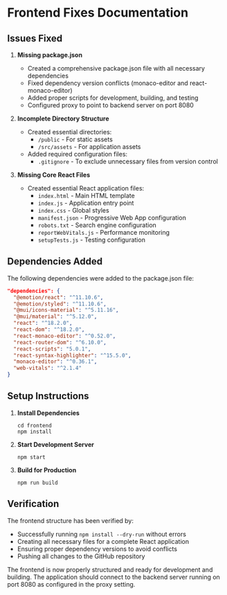 # Frontend Fixes Documentation

## Issues Fixed

1. **Missing package.json**
   - Created a comprehensive package.json file with all necessary dependencies
   - Fixed dependency version conflicts (monaco-editor and react-monaco-editor)
   - Added proper scripts for development, building, and testing
   - Configured proxy to point to backend server on port 8080

2. **Incomplete Directory Structure**
   - Created essential directories:
     - `/public` - For static assets
     - `/src/assets` - For application assets
   - Added required configuration files:
     - `.gitignore` - To exclude unnecessary files from version control

3. **Missing Core React Files**
   - Created essential React application files:
     - `index.html` - Main HTML template
     - `index.js` - Application entry point
     - `index.css` - Global styles
     - `manifest.json` - Progressive Web App configuration
     - `robots.txt` - Search engine configuration
     - `reportWebVitals.js` - Performance monitoring
     - `setupTests.js` - Testing configuration

## Dependencies Added

The following dependencies were added to the package.json file:

```json
"dependencies": {
  "@emotion/react": "^11.10.6",
  "@emotion/styled": "^11.10.6",
  "@mui/icons-material": "^5.11.16",
  "@mui/material": "^5.12.0",
  "react": "^18.2.0",
  "react-dom": "^18.2.0",
  "react-monaco-editor": "^0.52.0",
  "react-router-dom": "^6.10.0",
  "react-scripts": "5.0.1",
  "react-syntax-highlighter": "^15.5.0",
  "monaco-editor": "^0.36.1",
  "web-vitals": "^2.1.4"
}
```

## Setup Instructions

1. **Install Dependencies**
   ```
   cd frontend
   npm install
   ```

2. **Start Development Server**
   ```
   npm start
   ```

3. **Build for Production**
   ```
   npm run build
   ```

## Verification

The frontend structure has been verified by:
- Successfully running `npm install --dry-run` without errors
- Creating all necessary files for a complete React application
- Ensuring proper dependency versions to avoid conflicts
- Pushing all changes to the GitHub repository

The frontend is now properly structured and ready for development and building. The application should connect to the backend server running on port 8080 as configured in the proxy setting.
